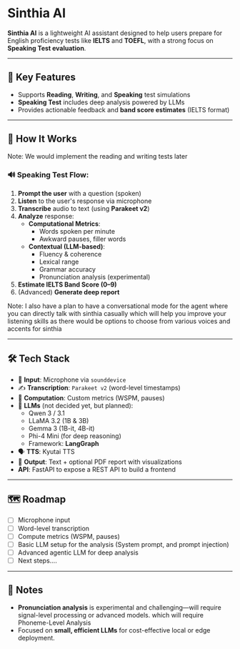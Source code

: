 # Sinthia AI

**Sinthia AI** is a lightweight AI assistant designed to help users prepare for English proficiency tests like **IELTS** and **TOEFL**, with a strong focus on **Speaking Test evaluation**.

---

## 🎯 Key Features

- Supports **Reading**, **Writing**, and **Speaking** test simulations
- **Speaking Test** includes deep analysis powered by LLMs
- Provides actionable feedback and **band score estimates** (IELTS format)

---

## 🧠 How It Works

Note: We would implement the reading and writing tests later

### 🔊 Speaking Test Flow:

1. **Prompt the user** with a question (spoken)
2. **Listen** to the user's response via microphone
3. **Transcribe** audio to text (using **Parakeet v2**)
4. **Analyze** response:
    - **Computational Metrics**:
        - Words spoken per minute
        - Awkward pauses, filler words
    - **Contextual (LLM-based)**:
        - Fluency & coherence
        - Lexical range
        - Grammar accuracy
        - Pronunciation analysis (experimental)
5. **Estimate IELTS Band Score (0–9)**
6. (Advanced) **Generate deep report**

Note: I also have a plan to have a conversational mode for the agent where you can directly talk with sinthia casually which will help you improve your listening skills as there would be options to choose from various voices and accents for sinthia

---

## 🛠️ Tech Stack

- 🎤 **Input**: Microphone via `sounddevice`
- ✍️ **Transcription**: `Parakeet v2` (word-level timestamps)
- 🧮 **Computation**: Custom metrics (WSPM, pauses)
- 🤖 **LLMs** (not decided yet, but planned):
    - Qwen 3 / 3.1
    - LLaMA 3.2 (1B & 3B)
    - Gemma 3 (1B-it, 4B-it)
    - Phi-4 Mini (for deep reasoning)
    - Framework: **LangGraph**
- 🗣️ **TTS**: Kyutai TTS
- 📄 **Output**: Text + optional PDF report with visualizations
- **API**: FastAPI to expose a REST API to build a frontend

---

## 🗺️ Roadmap

- [ ]  Microphone input
- [ ]  Word-level transcription
- [ ]  Compute metrics (WSPM, pauses)
- [ ]  Basic LLM setup for the analysis (System prompt, and prompt injection)
- [ ]  Advanced agentic LLM for deep analysis
- [ ]  Next steps….

---

## 📌 Notes

- **Pronunciation analysis** is experimental and challenging—will require signal-level processing or advanced models. which will require Phoneme-Level Analysis
- Focused on **small, efficient LLMs** for cost-effective local or edge deployment.
